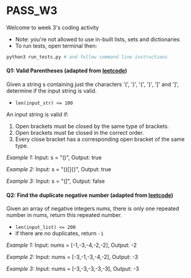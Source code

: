 # PASS_W3
Welcome to week 3's coding activity
- Note: you're not allowed to use in-built lists, sets and dictionaries
- To run tests, open terminal then:
```sh
python3 run_tests.py # and follow command line instructions
```


#### Q1: Valid Parentheses (adapted from [leetcode](https://leetcode.com/problems/valid-parentheses/description/))
Given a string s containing just the characters '(', ')', '{', '}', '[' and ']', determine if the input string is valid.
- `len(input_str) <= 100`

An input string is valid if:

1. Open brackets must be closed by the same type of brackets.
2. Open brackets must be closed in the correct order.
3. Every close bracket has a corresponding open bracket of the same type.

*Example 1:*
Input: s = "()", Output: true

*Example 2:*
Input: s = "()[]{}", Output: true

*Example 3:*
Input: s = "(]", Output: false

#### Q2: Find the duplicate negative number (adapted from [leetcode](https://leetcode.com/problems/find-the-duplicate-number/description/))
Given an array of negative integers nums, there is only one repeated number in nums, return this repeated number.
- `len(input_list) <= 200`
- if there are no duplicates, return `-1`

*Example 1:*
Input: nums = [-1,-3,-4,-2,-2], Output: -2

*Example 2:*
Input: nums = [-3,-1,-3,-4,-2], Output: -3

*Example 3:*
Input: nums = [-3,-3,-3,-3,-3], Output: -3